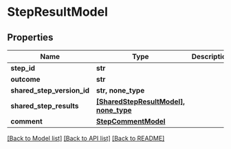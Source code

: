 # StepResultModel


## Properties
Name | Type | Description | Notes
------------ | ------------- | ------------- | -------------
**step_id** | **str** |  | 
**outcome** | **str** |  | 
**shared_step_version_id** | **str, none_type** |  | [optional] 
**shared_step_results** | [**[SharedStepResultModel], none_type**](SharedStepResultModel.md) |  | [optional] 
**comment** | [**StepCommentModel**](StepCommentModel.md) |  | [optional] 

[[Back to Model list]](../README.md#documentation-for-models) [[Back to API list]](../README.md#documentation-for-api-endpoints) [[Back to README]](../README.md)


